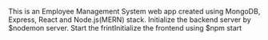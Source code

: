 This is an Employee Management System web app created using MongoDB, Express, React and Node.js(MERN) stack. 
Initialize the backend server by $nodemon server. 
Start the frintInitialize the frontend using $npm start
